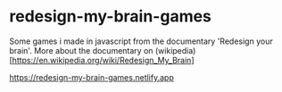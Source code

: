 # redesign-my-brain-games

Some games i made in javascript from the documentary 'Redesign your brain'. More about the documentary on (wikipedia)[https://en.wikipedia.org/wiki/Redesign_My_Brain]

https://redesign-my-brain-games.netlify.app
